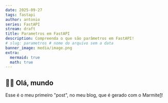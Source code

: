 ```yaml
---
date: 2025-09-27
tags: fastapi
author: antonio
series: FastAPI
stream: draft
title: Parametros em FastAPI
description: Compreenda o que são parâmetros em FastAPI!
# slug: parametros # nome do arquivo sem a data
banner_image: media/image.png
extra:
  mermaid: true
  math: true
---
```


## 👋🏼 Olá, mundo

Esse é o meu primeiro "post", no meu blog, que é gerado com o Marmite[1]!

[1]: https://github.com/rochacbruno/marmite
